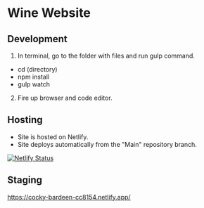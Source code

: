 # Wine Website



## Development

1. In terminal, go to the folder with files and run gulp command.

-   cd (directory)
-   npm install   
-   gulp watch

2. Fire up browser and code editor.

## Hosting

-   Site is hosted on Netlify.
-   Site deploys automatically from the "Main" repository branch.

[![Netlify Status](https://api.netlify.com/api/v1/badges/75f3421f-fd82-4df6-9b9b-9c34f23d1b1f/deploy-status)](https://app.netlify.com/sites/cocky-bardeen-cc8154/deploys)


## Staging 

https://cocky-bardeen-cc8154.netlify.app/

